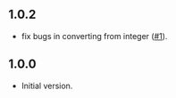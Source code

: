 ## 1.0.2

- fix bugs in converting from integer ([#1](https://github.com/hythl0day/chinese_number/issues/1)).

## 1.0.0

- Initial version.
